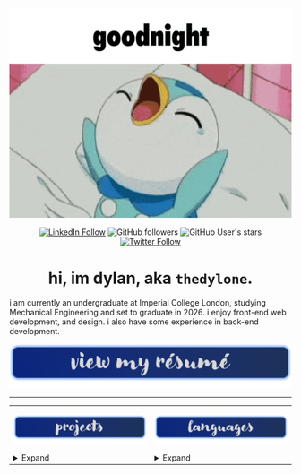 <div align="center">

![gif](src/images/piplup-goodnight.gif)

[![LinkedIn Follow](https://img.shields.io/badge/LinkedIn-Follow-blue?style=social&logo=linkedin)](https://www.linkedin.com/in/thedylone/)
![GitHub followers](https://img.shields.io/github/followers/thedylone?style=social)
![GitHub User's stars](https://img.shields.io/github/stars/thedylone?affiliations=OWNER%2CCOLLABORATOR&style=social)
[![Twitter Follow](https://img.shields.io/twitter/follow/thedylone?label=Follow)](https://twitter.com/thedylone)

# hi, im dylan, aka ```thedylone```.

</div>

 i am currently an undergraduate at Imperial College London, studying Mechanical Engineering and set to graduate in 2026. i enjoy front-end web development, and design. i also have some experience in back-end development.

<div align="center">

[![resume](src/images/resume.png)](src/files/CV_dylan.pdf)

</div>

---

<table>
<tr>
<td>

![projects](src/images/projects.png)

<details><summary>Expand</summary>

[![laffey bot readme card](https://github-readme-stats.vercel.app/api/pin/?username=thedylone&repo=laffey-bot&theme=tokyonight&hide_border=true)](https://github.com/thedylone/laffey-bot)

> a discord bot that tracks your valorant matches, along with other features. written in python and uses a postgres database. check out the [webpage](https://thedylone.github.io/laffey-bot/) for more info.

[![drone readme card](https://github-readme-stats.vercel.app/api/pin/?username=thedylone&repo=unity-drone-simulator&theme=tokyonight&hide_border=true)](https://github.com/thedylone/unity-drone-simulator)

> drone simulator which uses RTSP to output a video stream, for computer vision. developed with Unity.

[![suipiss](https://github-readme-stats.vercel.app/api/pin/?username=thedylone&repo=suipiss&theme=tokyonight&hide_border=true)](https://github.com/thedylone/suipiss)

> a reddit bot that automatically replies to posts and comments. fubuhappy. check out the [reddit profile](https://www.reddit.com/user/suipiss) for more info.


</details>

</td>
<td>

![languages](src/images/languages.png)

<details><summary>Expand</summary>

![Top Langs](https://github-readme-stats.vercel.app/api/top-langs/?username=thedylone&theme=transparent&hide_border=true&langs_count=6&hide=jupyter%20notebook)

</details>

</td>
</tr>
</table>